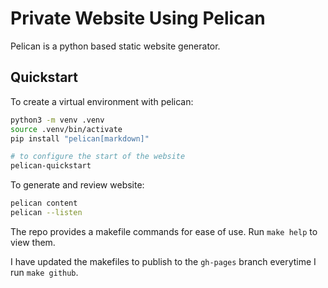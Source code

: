 # Private Website Using Pelican

Pelican is a python based static website generator.

## Quickstart

To create a virtual environment with pelican:

```bash
python3 -m venv .venv
source .venv/bin/activate
pip install "pelican[markdown]"

# to configure the start of the website
pelican-quickstart
```

To generate and review website:
```bash
pelican content
pelican --listen
```

The repo provides a makefile commands for ease of use. Run `make help` to view them.

I have updated the makefiles to publish to the `gh-pages` branch everytime I run `make github`.
